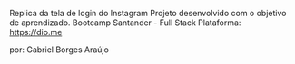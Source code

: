 Replica da tela de login do Instagram 
Projeto desenvolvido com o objetivo de aprendizado. 
Bootcamp Santander - Full Stack
Plataforma: https://dio.me


por: Gabriel Borges Araújo
